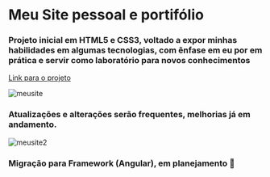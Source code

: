 # Meu Site pessoal e portifólio
### Projeto inicial em HTML5 e CSS3, voltado a expor minhas habilidades em algumas tecnologias, com ênfase em eu por em prática e servir como laboratório para novos conhecimentos
[Link para o projeto](https://thiago-s-sousa.github.io/personal-website/)

![meusite](https://github.com/Thiago-S-Sousa/personal-website/assets/128821560/e52abd8c-252b-435f-9dba-2a4d6cbddac7)

### Atualizações e alterações serão frequentes, melhorias já em andamento.

![meusite2](https://github.com/Thiago-S-Sousa/personal-website/assets/128821560/7c296b87-beb9-4daa-a546-cb34f4400d69)

### Migração para Framework (Angular), em planejamento 🚀
